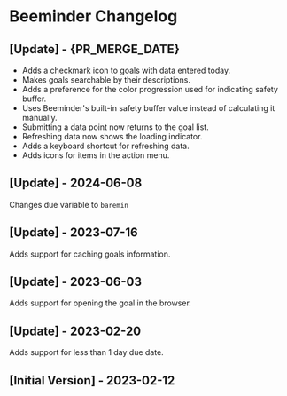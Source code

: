 # Beeminder Changelog

## [Update] - {PR_MERGE_DATE}

- Adds a checkmark icon to goals with data entered today.
- Makes goals searchable by their descriptions.
- Adds a preference for the color progression used for indicating safety buffer.
- Uses Beeminder's built-in safety buffer value instead of calculating it manually.
- Submitting a data point now returns to the goal list.
- Refreshing data now shows the loading indicator.
- Adds a keyboard shortcut for refreshing data.
- Adds icons for items in the action menu.

## [Update] - 2024-06-08

Changes due variable to `baremin`

## [Update] - 2023-07-16

Adds support for caching goals information.

## [Update] - 2023-06-03

Adds support for opening the goal in the browser.

## [Update] - 2023-02-20

Adds support for less than 1 day due date.

## [Initial Version] - 2023-02-12
